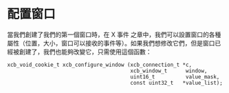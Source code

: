 配置窗口
===

當我們創建了我們的第一個窗口時，在 X 事件 之章中，我們可以設置窗口的各種屬性（位置，大小，窗口可以接收的事件等）。如果我們想修改它們，但是窗口已經被創建了，我們也能夠改變它，只需使用這個函數：

    xcb_void_cookie_t xcb_configure_window (xcb_connection_t *c,
                                            xcb_window_t      window,
                                            uint16_t          value_mask,
                                            const uint32_t   *value_list);
